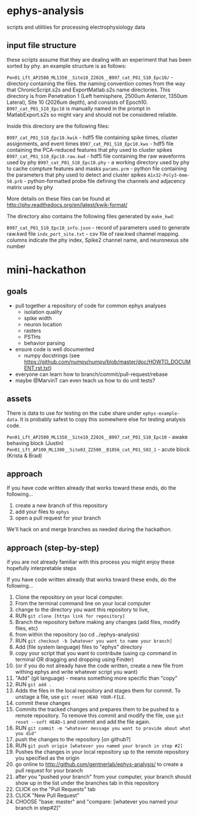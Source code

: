 # ephys-analysis
scripts and utilities for processing electrophysiology data

## input file structure

these scripts assume that they are dealing with an experiment that has been sorted by phy. an example structure is as follows:

`Pen01_Lft_AP2500_ML1350__Site10_Z2026__B997_cat_P01_S10_Epc10/` - directory containing the files. the naming convention comes from the way that ChronicScript.s2s and ExportMatlab.s2s name directories. This directory is from Penetration 1 (Left hemisphere, 2500um Anterior, 1350um Lateral), Site 10 (2026um depth), and consists of Epoch10. `B997_cat_P01_S10_Epc10` is manually named in the prompt in MatlabExport.s2s so might vary and should not be considered reliable.

Inside this directory are the following files:

`B997_cat_P01_S10_Epc10.kwik` - hdf5 file containing spike times, cluster assignments, and event times
`B997_cat_P01_S10_Epc10.kwx` - hdf5 file containing the PCA-reduced features that phy used to cluster spikes
`B997_cat_P01_S10_Epc10.raw.kwd` - hdf5 file containing the raw waveforms used by phy
`B997_cat_P01_S10_Epc10.phy` - a working directory used by phy to cache compture features and masks
`params.prm` - python file containing the parameters that phy used to detect and cluster spikes
`A1x32-Poly3-6mm-50.prb` - python-formatted probe file defining the channels and adjacency matrix used by phy

More details on these files can be found at http://phy.readthedocs.org/en/latest/kwik-format/

The directory also contains the following files generated by `make_kwd`:

`B997_cat_P01_S10_Epc10_info.json` - record of parameters used to generate raw.kwd file
`indx_port_site.txt` - csv file of raw.kwd channel mapping. columns indicate the phy index, Spike2 channel name, and neuronexus site number

# mini-hackathon

## goals
- pull together a repository of code for common ephys analyses
  - isolation quality
  - spike width
  - neuron location
  - rasters
  - PSTHs
  - behavior parsing
- ensure code is well documented
  - numpy docstrings (see https://github.com/numpy/numpy/blob/master/doc/HOWTO_DOCUMENT.rst.txt)
- everyone can learn how to branch/commit/pull-request/rebase
- maybe @MarvinT can even teach us how to do unit tests?

## assets

There is data to use for testing on the cube share under `ephys-example-data`. It is probably safest to copy this somewhere else for testing analysis code.

`Pen01_Lft_AP2500_ML1350__Site10_Z2026__B997_cat_P01_S10_Epc10` - awake behaving block (Justin)
`Pen01_Lft_AP100_ML1300__Site03_Z2500__B1056_cat_P01_S03_1` - acute block (Krista & Brad)

## approach

If you have code written already that works toward these ends, do the following...

1. create a new branch of this repository
2. add your files to `ephys`
3. open a pull request for your branch

We'll hack on and merge branches as needed during the hackathon.

## approach (step-by-step)

if you are not already familiar with this process you might enjoy these hopefully interpretable steps


If you have code written already that works toward these ends, do the following...

1. Clone the repository on your local computer.
  1. From the terminal command line on your local computer 
  2. change to the directory you want this repository to live, 
  3. RUN `git clone [https link for repository]`
2. Branch the repository before making any changes (add files, modify files, etc)
  1. from within the repository (so cd ../ephys-analysis)
  2. RUN `git checkout -b [whatever you want to name your branch]`
3. Add (file system language) files to "ephys" directory
  1. copy your script that you want to contribute (using cp command in terminal OR dragging and dropping using Finder)
  2. (or if you do not already have the code written, create a new file from withing ephys and write whatever script you want)
4. "Add" (git language) - means something more specific than "copy"
  1. RUN `git add .`
  2. Adds the files in the local repository and stages them for commit. To unstage a file, use `git reset HEAD YOUR-FILE`.
5. commit these changes 
  1. Commits the tracked changes and prepares them to be pushed to a remote repository. To remove this commit and modify the file, use `git reset --soft HEAD~1` and commit and add the file again.
  2. RUN `git commit -m "whatever message you want to provide about what you did"`
6. push the changes to the repository [on github?] 
  1. RUN `git push origin [whatever you named your branch in step #2]`
  2. Pushes the changes in your local repository up to the remote repository you specified as the origin
7. go online to http://github.com/gentnerlab/ephys-analysis/ to create a pull request for your branch
  1. after you "pushed your branch" from your computer, your branch should show up in the list under the branches tab in this repository
  2. CLICK on the "Pull Requests" tab
  3. CLICK "New Pull Request"
  4. CHOOSE "base: master" and "compare: [whatever you named your branch in step#2]"
